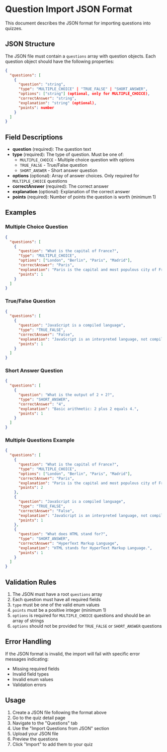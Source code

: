# Question Import JSON Format

This document describes the JSON format for importing questions into quizzes.

## JSON Structure

The JSON file must contain a `questions` array with question objects. Each question object should have the following properties:

```json
{
  "questions": [
    {
      "question": "string",
      "type": "MULTIPLE_CHOICE" | "TRUE_FALSE" | "SHORT_ANSWER",
      "options": ["string"] (optional, only for MULTIPLE_CHOICE),
      "correctAnswer": "string",
      "explanation": "string" (optional),
      "points": number
    }
  ]
}
```

## Field Descriptions

- **question** (required): The question text
- **type** (required): The type of question. Must be one of:
  - `MULTIPLE_CHOICE` - Multiple choice question with options
  - `TRUE_FALSE` - True/False question
  - `SHORT_ANSWER` - Short answer question
- **options** (optional): Array of answer choices. Only required for `MULTIPLE_CHOICE` questions
- **correctAnswer** (required): The correct answer
- **explanation** (optional): Explanation of the correct answer
- **points** (required): Number of points the question is worth (minimum 1)

## Examples

### Multiple Choice Question
```json
{
  "questions": [
    {
      "question": "What is the capital of France?",
      "type": "MULTIPLE_CHOICE",
      "options": ["London", "Berlin", "Paris", "Madrid"],
      "correctAnswer": "Paris",
      "explanation": "Paris is the capital and most populous city of France.",
      "points": 1
    }
  ]
}
```

### True/False Question
```json
{
  "questions": [
    {
      "question": "JavaScript is a compiled language",
      "type": "TRUE_FALSE",
      "correctAnswer": "False",
      "explanation": "JavaScript is an interpreted language, not compiled.",
      "points": 1
    }
  ]
}
```

### Short Answer Question
```json
{
  "questions": [
    {
      "question": "What is the output of 2 + 2?",
      "type": "SHORT_ANSWER",
      "correctAnswer": "4",
      "explanation": "Basic arithmetic: 2 plus 2 equals 4.",
      "points": 1
    }
  ]
}
```

### Multiple Questions Example
```json
{
  "questions": [
    {
      "question": "What is the capital of France?",
      "type": "MULTIPLE_CHOICE",
      "options": ["London", "Berlin", "Paris", "Madrid"],
      "correctAnswer": "Paris",
      "explanation": "Paris is the capital and most populous city of France.",
      "points": 2
    },
    {
      "question": "JavaScript is a compiled language",
      "type": "TRUE_FALSE",
      "correctAnswer": "False",
      "explanation": "JavaScript is an interpreted language, not compiled.",
      "points": 1
    },
    {
      "question": "What does HTML stand for?",
      "type": "SHORT_ANSWER",
      "correctAnswer": "HyperText Markup Language",
      "explanation": "HTML stands for HyperText Markup Language.",
      "points": 1
    }
  ]
}
```

## Validation Rules

1. The JSON must have a root `questions` array
2. Each question must have all required fields
3. `type` must be one of the valid enum values
4. `points` must be a positive integer (minimum 1)
5. `options` is required for `MULTIPLE_CHOICE` questions and should be an array of strings
6. `options` should not be provided for `TRUE_FALSE` or `SHORT_ANSWER` questions

## Error Handling

If the JSON format is invalid, the import will fail with specific error messages indicating:
- Missing required fields
- Invalid field types
- Invalid enum values
- Validation errors

## Usage

1. Create a JSON file following the format above
2. Go to the quiz detail page
3. Navigate to the "Questions" tab
4. Use the "Import Questions from JSON" section
5. Upload your JSON file
6. Preview the questions
7. Click "Import" to add them to your quiz
